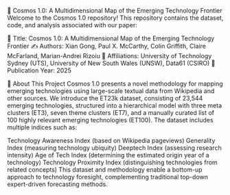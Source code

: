 🌌 Cosmos 1.0: A Multidimensional Map of the Emerging Technology Frontier
Welcome to the Cosmos 1.0 repository! This repository contains the dataset, code, and analysis associated with our paper:

📄 Title: Cosmos 1.0: A Multidimensional Map of the Emerging Technology Frontier
✍️ Authors: Xian Gong, Paul X. McCarthy, Colin Griffith, Claire McFarland, Marian-Andrei Rizoiu
🏫 Affiliations: University of Technology Sydney (UTS), University of New South Wales (UNSW), Data61 (CSIRO)
📅 Publication Year: 2025

📖 About This Project
Cosmos 1.0 presents a novel methodology for mapping emerging technologies using large-scale textual data from Wikipedia and other sources. We introduce the ET23k dataset, consisting of 23,544 emerging technologies, structured into a hierarchical model with three meta clusters (ET3), seven theme clusters (ET7), and a manually curated list of 100 highly relevant emerging technologies (ET100). The dataset includes multiple indices such as:

Technology Awareness Index (based on Wikipedia pageviews)
Generality Index (measuring technology ubiquity)
Deeptech Index (assessing research intensity)
Age of Tech Index (determining the estimated origin year of a technology)
Technology Proximity Index (distinguishing technologies from related concepts)
This dataset and methodology enable a bottom-up approach to technology foresight, complementing traditional top-down expert-driven forecasting methods.
